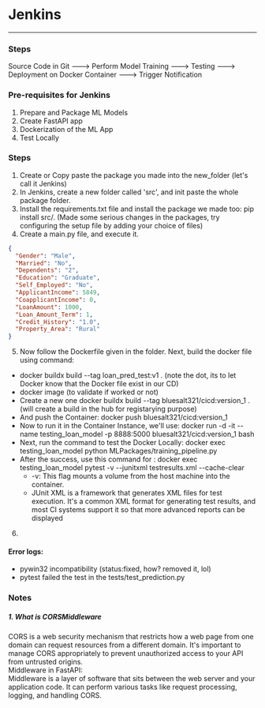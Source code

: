# Jenkins

---

### Steps
Source Code in Git ---> Perform Model Training ---> Testing ---> Deployment on Docker Container ---> Trigger Notification   <br>

### Pre-requisites for Jenkins
1. Prepare and Package ML Models
2. Create FastAPI app
3. Dockerization of the ML App
4. Test Locally

### Steps
1. Create or Copy paste the package you made into the new_folder (let's call it Jenkins)
2. In Jenkins, create a new folder called 'src', and init paste the whole package folder.
3. Install the requirements.txt file and install the package we made too: pip install src/. 
(Made some serious changes in the packages, try configuring the setup file by adding your choice of files)
4. Create a main.py file, and execute it.
```json
{
  "Gender": "Male",
  "Married": "No",
  "Dependents": "2",
  "Education": "Graduate",
  "Self_Employed": "No",
  "ApplicantIncome": 5849,
  "CoapplicantIncome": 0,
  "LoanAmount": 1000,
  "Loan_Amount_Term": 1,
  "Credit_History": "1.0",
  "Property_Area": "Rural"
}
```
5. Now follow the Dockerfile given in the folder. Next, build the docker file using command: 
  - docker buildx build --tag loan_pred_test:v1 . (note the dot, its to let Docker know that the Docker file exist in our CD)
  - docker image (to validate if worked or not)
  - Create a new one docker buildx build --tag bluesalt321/cicd:version_1 . (will create a build in the hub for registarying purpose)
  - And push the Container: docker push bluesalt321/cicd:version_1
  - Now to run it in the Container Instance, we'll use: docker run -d -it --name testing_loan_model -p 8888:5000 bluesalt321/cicd:version_1 bash
  - Next, run the command to test the Docker Locally: docker exec testing_loan_model python MLPackages/training_pipeline.py
  - After the success, use this command for :  docker exec testing_loan_model pytest -v --junitxml testresults.xml --cache-clear
    - -v: This flag mounts a volume from the host machine into the container.
    - JUnit XML is a framework that generates XML files for test execution. It's a common XML format for generating test results, and most CI systems support it so that more advanced reports can be displayed
6. 

#### Error logs:
- pywin32 incompatibility (status:fixed, how? removed it, lol)
- pytest failed the test in the tests/test_prediction.py

### Notes
##### 1. What is CORSMiddleware
CORS is a web security mechanism that restricts how a web page from one domain can request resources from a different domain. It's important to manage CORS appropriately to prevent unauthorized access to your API from untrusted origins. <br>
Middleware in FastAPI: <br>
Middleware is a layer of software that sits between the web server and your application code. It can perform various tasks like request processing, logging, and handling CORS.